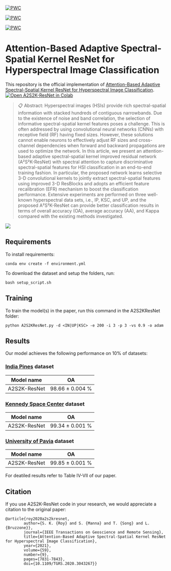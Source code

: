 [![PWC](https://img.shields.io/endpoint.svg?url=https://paperswithcode.com/badge/attention-based-adaptive-spectral-spatial/hyperspectral-image-classification-on-kennedy)](https://paperswithcode.com/sota/hyperspectral-image-classification-on-kennedy?p=attention-based-adaptive-spectral-spatial)
	
[![PWC](https://img.shields.io/endpoint.svg?url=https://paperswithcode.com/badge/attention-based-adaptive-spectral-spatial/hyperspectral-image-classification-on-pavia)](https://paperswithcode.com/sota/hyperspectral-image-classification-on-pavia?p=attention-based-adaptive-spectral-spatial)
	
[![PWC](https://img.shields.io/endpoint.svg?url=https://paperswithcode.com/badge/attention-based-adaptive-spectral-spatial/hyperspectral-image-classification-on-indian)](https://paperswithcode.com/sota/hyperspectral-image-classification-on-indian?p=attention-based-adaptive-spectral-spatial)


# Attention-Based Adaptive Spectral-Spatial Kernel ResNet for Hyperspectral Image Classification

This repository is the official implementation of [Attention-Based Adaptive Spectral-Spatial Kernel ResNet for Hyperspectral Image Classification](https://ieeexplore.ieee.org/document/9306920). 
[![Open A2S2K-ResNet in Colab](https://colab.research.google.com/assets/colab-badge.svg)](https://colab.research.google.com/drive/1x2CYfaUXNjX4yDMLCvoVFqAMZXZwwVgS)


>📋  Abstract:
Hyperspectral images (HSIs) provide rich spectral-spatial information with stacked hundreds of contiguous narrowbands. Due to the existence of noise and band correlation, the selection of informative spectral-spatial kernel features poses a challenge. This is often addressed by using convolutional neural networks (CNNs) with receptive field (RF) having fixed sizes. However, these solutions cannot enable neurons to effectively adjust RF sizes and cross-channel dependencies when forward and backward propagations are used to optimize the network. In this article, we present an attention-based adaptive spectral-spatial kernel improved residual network (A²S²K-ResNet) with spectral attention to capture discriminative spectral-spatial features for HSI classification in an end-to-end training fashion. In particular, the proposed network learns selective 3-D convolutional kernels to jointly extract spectral-spatial features using improved 3-D ResBlocks and adopts an efficient feature recalibration (EFR) mechanism to boost the classification performance. Extensive experiments are performed on three well-known hyperspectral data sets, i.e., IP, KSC, and UP, and the proposed A²S²K-ResNet can provide better classification results in terms of overall accuracy (OA), average accuracy (AA), and Kappa compared with the existing methods investigated.


<img src="figs/model.png"/>

## Requirements

To install requirements:

```setup
conda env create -f environment.yml
```

To download the dataset and setup the folders, run:

```
bash setup_script.sh
```

## Training

To train the model(s) in the paper, run this command in the A2S2KResNet folder:

```train
python A2S2KResNet.py -d <IN|UP|KSC> -e 200 -i 3 -p 3 -vs 0.9 -o adam
```

## Results

Our model achieves the following performance on 10% of datasets:

### [India Pines](http://www.ehu.eus/ccwintco/uploads/6/67/Indian_pines_corrected.mat) dataset

| Model name         | OA  |
| ------------------ |---------------- |
| A2S2K-ResNet   | 98.66 ± 0.004 % |

### [Kennedy Space Center](http://www.ehu.es/ccwintco/uploads/2/26/KSC.mat) dataset

| Model name         | OA  |
| ------------------ |---------------- |
| A2S2K-ResNet   | 99.34 ± 0.001 % |

### [University of Pavia](http://www.ehu.eus/ccwintco/uploads/e/ee/PaviaU.mat) dataset

| Model name         | OA  |
| ------------------ |---------------- |
| A2S2K-ResNet   | 99.85 ± 0.001 % |

For deatiled results refer to Table IV-VII of our paper. 


## Citation

If you use A2S2K-ResNet code in your research, we would appreciate a citation to the original paper:

    @article{roy2020a2s2kresnet,
            author={S. K. {Roy} and S. {Manna} and T. {Song} and L. {Bruzzone}},
            journal={IEEE Transactions on Geoscience and Remote Sensing}, 
            title={Attention-Based Adaptive Spectral-Spatial Kernel ResNet for Hyperspectral Image Classification}, 
            year={2021},
            volume={59},
            number={9},
            pages={7831-7843},
            doi={10.1109/TGRS.2020.3043267}}

